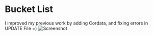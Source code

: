 # Bucket List

I improved my previous work by adding Cordata, and fixing errors in UPDATE File =)
![Screenshot](./update/121.PNG)


